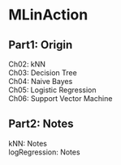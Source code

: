 # MLinAction  

## Part1: Origin   
Ch02: kNN  
Ch03: Decision Tree  
Ch04: Naive Bayes  
Ch05: Logistic Regression  
Ch06: Support Vector Machine   

## Part2: Notes   
kNN: Notes  
logRegression: Notes  
